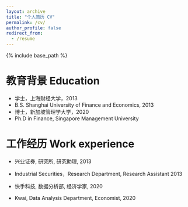 ```yaml
---
layout: archive
title: "个人简历 CV"
permalink: /cv/
author_profile: false
redirect_from:
  - /resume
---
```


{% include base_path %}

# 教育背景 Education
* 学士，上海财经大学，2013
* B.S. Shanghai University of Finance and Economics, 2013
* 博士，新加坡管理学大学，2020
* Ph.D in Finance, Singapore Management University

# 工作经历 Work experience
* 兴业证券, 研究所, 研究助理, 2013
* Industrial Securities，Research Department, Research Assistant 2013

* 快手科技, 数据分析部, 经济学家, 2020
* Kwai, Data Analysis Department, Economist, 2020
